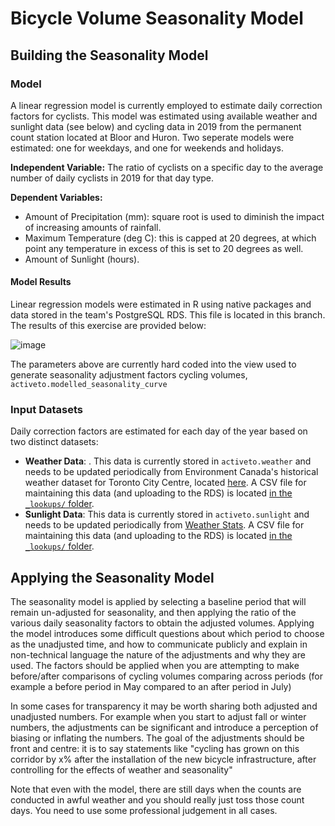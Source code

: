# Bicycle Volume Seasonality Model

## Building the Seasonality Model

### Model
A linear regression model is currently employed to estimate daily correction factors for cyclists. This model was estimated using available weather and sunlight data (see below) and cycling data in 2019 from the permanent count station located at Bloor and Huron. Two seperate models were estimated: one for weekdays, and one for weekends and holidays.

**Independent Variable:** The ratio of cyclists on a specific day to the average number of daily cyclists in 2019 for that day type.

**Dependent Variables:** 
- Amount of Precipitation (mm): square root is used to diminish the impact of increasing amounts of rainfall.
- Maximum Temperature (deg C): this is capped at 20 degrees, at which point any temperature in excess of this is set to 20 degrees as well. 
- Amount of Sunlight (hours).

#### Model Results

Linear regression models were estimated in R using native packages and data stored in the team's PostgreSQL RDS. This file is located in this branch. The results of this exercise are provided below:

![image](https://user-images.githubusercontent.com/20650047/142346738-251f1aff-e416-4159-a0e8-2016bce81844.png)

The parameters above are currently hard coded into the view used to generate seasonality adjustment factors cycling volumes, `activeto.modelled_seasonality_curve`

### Input Datasets

Daily correction factors are estimated for each day of the year based on two distinct datasets:

- **Weather Data**: . This data is currently stored in `activeto.weather` and needs to be updated periodically from Environment Canada's historical weather dataset for Toronto City Centre, located [here](https://climate.weather.gc.ca/climate_data/daily_data_e.html?StationID=48549). A CSV file for maintaining this data (and uploading to the RDS) is located [in the `_lookups/` folder](_lookups/).
- **Sunlight Data**: This data is currently stored in `activeto.sunlight` and needs to be updated periodically from [Weather Stats](https://weather-stats.com/canada/toronto/sun).  A CSV file for maintaining this data (and uploading to the RDS) is located [in the `_lookups/` folder](_lookups/).


## Applying the Seasonality Model

The seasonality model is applied by selecting a baseline period that will remain un-adjusted for seasonality, and then applying the ratio of the various daily seasonality factors to obtain the adjusted volumes. Applying the model introduces some difficult questions about which period to choose as the unadjusted time, and how to communicate publicly and explain in non-technical language the nature of the adjustments and why they are used. The factors should be applied when you are attempting to make before/after comparisons of cycling volumes comparing across periods (for example a before period in May compared to an after period in July)

In some cases for transparency it may be worth sharing both adjusted and unadjusted numbers. For example when you start to adjust fall or winter numbers, the adjustments can be significant and introduce a perception of biasing or inflating the numbers. The goal of the adjustments should be front and centre: it is to say statements like "cycling has grown on this corridor by x% after the installation of the new bicycle infrastructure, after controlling for the effects of weather and seasonality"

Note that even with the model, there are still days when the counts are conducted in awful weather and you should really just toss those count days. You need to use some professional judgement in all cases.
